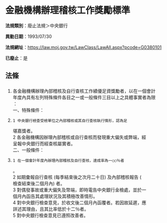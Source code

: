 # 金融機構辦理稽核工作獎勵標準

**法規類別**：廢止法規＞中央銀行

**異動日期**：1993/07/30  

**法規網址**：https://law.moj.gov.tw/LawClass/LawAll.aspx?pcode=G0380101

**已廢止**：是



## 法條
##### 
1. 各金融機構辦理內部稽核及自行查核工作績優足資獎勵者，以在一個會計  
年度內具有左列特殊條件各目之一或一般條件三目以上之具體事實者為限  
：  
一、特殊條件：
1.     1 中央銀行檢查受檢單位之內部稽核或其自行查核執行情形，認為足  
      堪嘉獎者。  
    2 各金融機構因辦理內部稽核或自行查核而發現重大偏失或弊端，經  
      呈報中央銀行而經查核屬實者。  
二、一般條件：
1.     1 在一個會計年度內辦理內部稽核及自行查核，達成率為一○○％者  
      。  
    2 如期彙報自行查核 (每季結束後之次月二十日) 及內部稽核報告 (  
      檢查結束後二個月內) 者。  
    3 對偶發事故或重大偏失及幣端，即時電告中央銀行金檢處，並於一  
      個月內函告其處理狀況及其積極改善情形。  
    4 對中央銀行檢查意見，於收文後二個月內函覆者。若因故延遲，應  
      詳述其理由，且其比率低於十二％者。  
    5 對中央銀行檢查意見已遵照改善者。


